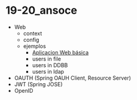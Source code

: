 # 19-20_ansoce
* Web
  * context
  * config  
  * ejemplos
    * [Aplicacion Web básica](web/web-basic/Readme.md)
    * users in file
    * users in DDBB
    * users in ldap 
* OAUTH (Spring OAUH Client, Resource Server)
* JWT (Spring JOSE)
* OpenID
